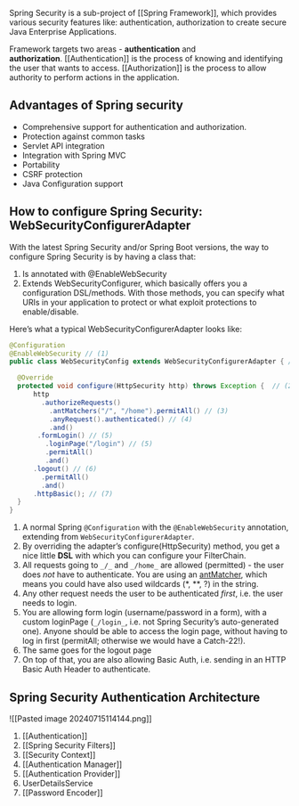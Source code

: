 Spring Security is a sub-project of [[Spring Framework]], which provides various security features like: authentication, authorization to create secure Java Enterprise Applications.

Framework targets two areas - **authentication** and **authorization**. [[Authentication]] is the process of knowing and identifying the user that wants to access. [[Authorization]] is the process to allow authority to perform actions in the application.
## Advantages of Spring security

- Comprehensive support for authentication and authorization.
- Protection against common tasks
- Servlet API integration
- Integration with Spring MVC
- Portability
- CSRF protection
- Java Configuration support

## How to configure Spring Security: WebSecurityConfigurerAdapter

With the latest Spring Security and/or Spring Boot versions, the way to configure Spring Security is by having a class that:

1. Is annotated with @EnableWebSecurity
2. Extends WebSecurityConfigurer, which basically offers you a configuration DSL/methods. With those methods, you can specify what URIs in your application to protect or what exploit protections to enable/disable.

Here’s what a typical WebSecurityConfigurerAdapter looks like:

```java
@Configuration
@EnableWebSecurity // (1)
public class WebSecurityConfig extends WebSecurityConfigurerAdapter { // (1)

  @Override
  protected void configure(HttpSecurity http) throws Exception {  // (2)
      http
        .authorizeRequests()
          .antMatchers("/", "/home").permitAll() // (3)
          .anyRequest().authenticated() // (4)
          .and()
       .formLogin() // (5)
         .loginPage("/login") // (5)
         .permitAll()
         .and()
      .logout() // (6)
        .permitAll()
        .and()
      .httpBasic(); // (7)
  }
}
```

1. A normal Spring `@Configuration` with the `@EnableWebSecurity` annotation, extending from `WebSecurityConfigurerAdapter`.
2. By overriding the adapter’s configure(HttpSecurity) method, you get a nice little **DSL** with which you can configure your FilterChain.
3. All requests going to `_/_` and `_/home_` are allowed (permitted) - the user does _not_ have to authenticate. You are using an [antMatcher](https://docs.spring.io/spring-framework/docs/current/javadoc-api/org/springframework/util/AntPathMatcher.html), which means you could have also used wildcards (*, \*\*, ?) in the string.
4. Any other request needs the user to be authenticated _first_, i.e. the user needs to login.
5. You are allowing form login (username/password in a form), with a custom loginPage (`_/login_`, i.e. not Spring Security’s auto-generated one). Anyone should be able to access the login page, without having to log in first (permitAll; otherwise we would have a Catch-22!).
6. The same goes for the logout page
7. On top of that, you are also allowing Basic Auth, i.e. sending in an HTTP Basic Auth Header to authenticate.
## Spring Security Authentication Architecture

![[Pasted image 20240715114144.png]]

1. [[Authentication]]
2. [[Spring Security Filters]]
3. [[Security Context]]
4. [[Authentication Manager]]
5. [[Authentication Provider]]
6. UserDetailsService
7. [[Password Encoder]]

